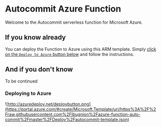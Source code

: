 # Autocommit Azure Function

Welcome to the Autocommit serverless function for Microsoft Azure.

## If you know already

You can deploy the Function to Azure using this ARM template. Simply [click on the `Deploy to Azure` button below](#deploy) and follow the instructions.

## And if you don't know

To be continued

<a id="deploy"></a>

### Deploying to Azure

![http://azuredeploy.net/deploybutton.png](https://portal.azure.com/#create/Microsoft.Template/uri/https%3A%2F%2Fraw.githubusercontent.com%2Flbugnion%2Fazure-function-auto-commit%2Fmaster%2FDeploy%2Fautocommit-template.json)
